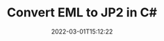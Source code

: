 ---
############################# Static ############################
layout: "auto-gen-conversion"
date: 2022-03-01T15:12:22
draft: false
otherformats: bmp dcm emf eml emlx emz gif html ico jp2 jpeg jpg msg png psb psd svg svgz tga tif tiff webp wmf wmz
breadcrumb: EML to JP2 in C#

############################# Head ############################
head_title: "EML to JP2 Converter in C#"
head_description: "Convert EML to JP2 in .NET using a few lines of code. Use the GroupDocs Document Conversion API to convert over 160 file formats."

############################# Header ############################
title: "Convert EML to JP2 in C#"
description: "EML to JP2 conversion with a few lines of .NET code"
bg_image: "https://cms.admin.containerize.com/templates/aspose/App_Themes/V3/images/bg/header1.png"
bg_overlay: false
button:
    enable: true

############################# SubMenu ############################
submenu:
    enable: true

    left:
        img_alt: "GroupDocs.Conversion for .NET"
        image: "https://cms.admin.containerize.com/templates/groupdocs/images/product-logos/90x90-noborder/groupdocs-conversion-net.png"
        product: "GroupDocs.Conversion"
        platform: ".NET"

    

############################# About ############################
about:
    enable: true
    title: "About GroupDocs.Conversion для .NET API"
    content: |
        [GroupDocs.Conversion for .NET](https://products.groupdocs.com/conversion/net/) can be used to convert Microsoft Word, Excel, PowerPoint, PDF, Visio and other formats. GroupDocs.Conversion is a standalone API that is suitable for back-end and internal systems where high performance is required. It does not depend on any software such as Microsoft or Open Office.
    

overview:
    enable: true
    content: |
        Convert your EML files to JP2 in .NET easily. You can use just a couple of C# code lines in any platform of your choice like - Windows, Linux, macOS.
        You can try EML to JP2 conversion for free and evaluate conversion results quality.
        Along with simple file conversion scenarios you can try more advanced options for loading source EML file and for saving output JP2 result. 
        
        For example, for the source EML file you may use the following load options:

        * auto-detect file format;
        * specify password for protected files (if file format supports it);
        * replace missing fonts to preserve document appearance.
        
        There are also advanced convert options for the JP2 file:

        * convert specific document page or page range;
        * add a watermark to the converted JP2 file.

        Once conversion is completed you can save your JP2 file to the local file path or any third-party storage like FTP, Amazon S3, Google Drive, Dropbox etc.
        Please note - to convert EML to JP2 there is no need for any additional software installed - like MS Office, Open Office, Adobe Acrobat Reader etc. 


############################# Steps ############################
steps:
    enable: true
    title_left: "Steps to convert EML to JP2 in C#"
    content_left: |
        [GroupDocs.Conversion](https://products.groupdocs.com/conversion/net/) makes it easy for developers to convert a EML file to JP2 with a few lines of code.

        * Create an instance of the Converter class and provide the file EML with the full path
        * Create and set ConvertOptions for JP2 type.
        * Call the Converter.Convert method and pass the full path and format (JP2) as a parameter
        
    title_right: "System Requirements"
    content_right: |
        Basic conversion with GroupDocs.Conversion for .NET can be done in just a few simple steps. Our APIs are supported on all major platforms and operating systems. Before executing the code below, make sure you have the following prerequisites installed on your system.

        * Operating systems: Microsoft Windows, Linux, MacOS
        * Development environments: Microsoft Visual Studio, Xamarin, MonoDevelop
        * Frameworks: .NET Framework, .NET Standard, .NET Core, Mono
        * Get the latest GroupDocs.Conversion for .NET from [Nuget](https://www.nuget.org/packages/groupdocs.conversion)
        
    code: |
        ```cs
        // Load EML file
        var converter = new GroupDocs.Conversion.Converter("template.eml");
        // Set conversion parameters for JP2 format
        var convertOptions = converter.GetPossibleConversions()["jp2"].ConvertOptions;
        // Convert to JP2 format
        converter.Convert("output.jp2", convertOptions);        
        ```
        
demos:
    enable: true
    title: "EML to JP2 Live Demo"
    content: |
       Convert EML to JP2 now by visiting the [GroupDocs.Conversion App](https://products.groupdocs.app/conversion/family) website. Online demo has the following advantages
          

more_formats:
    enable: true
    title: "Other supported transformations EML"
    content: "You can also convert EML to many other file formats. Please see the list below."
       
       
back_to_top:
    enable: true
---